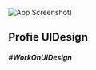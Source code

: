 


![App Screenshot](https://github.com/ajaysoni12/work_on_ui_-AndroidApp-/blob/master/ProfileScreenUIDesign/images/ProfileUIDesign.jpg))

<h2> Profie UIDesign </h2>
<h5> #WorkOnUIDesign </h5>
